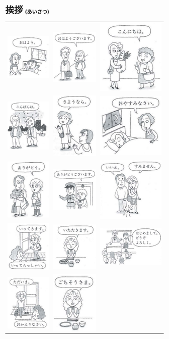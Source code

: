 # 挨拶 <sup><sub><sub>(あいさつ)</sub></sub></sup>

||||
|-|-|-|
|![](.imgs/ohayou.png)|![](.imgs/ohayougozaimasu.png)|![](.imgs/konnichiwa.png)|
||||
|![](.imgs/konbanwa.png)|![](.imgs/sayounara.png)|![](.imgs/oyasuminasai.png)|
||||
|![](.imgs/arigatou.png)|![](.imgs/arigatougozaimasu.png)|![](.imgs/sumimasen.png)|
||||
|![](.imgs/takeoff.png)|![](.imgs/beforeeat.png)|![](.imgs/introduce.png)|
||||
|![](.imgs/return.png)|![](.imgs/aftereat.png)||

